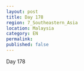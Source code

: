 ```yaml
---
layout: post
title: Day 178
region: 7_Southeastern_Asia
location: Malaysia
category: EN
permalink:
published: false
---
```


Day 178

